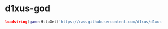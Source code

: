 # d1xus-god

```lua
loadstring(game:HttpGet('https://raw.githubusercontent.com/d1xus/d1xus-god/master/v1.lua'))()
```
